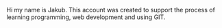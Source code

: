 Hi my name is Jakub. This account was created to support the process of learning programming, web development and using GIT.
<!---
JakubLewan/JakubLewan is a ✨ special ✨ repository because its `README.md` (this file) appears on your GitHub profile.
You can click the Preview link to take a look at your changes.
--->
